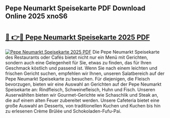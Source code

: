 ## Pepe Neumarkt Speisekarte PDF Download Online 2025 xnoS6

# <h2><a href="http://gcaueb.nevu.top/?p=Pepe+Neumarkt+Speisekarte">🔗 👉🔴 Pepe Neumarkt Speisekarte 2025 PDF</a></h2>

[![Pepe Neumarkt Speisekarte 2025 PDF](https://i.imgur.com/dBaPXMq.png)](http://gcaueb.nevu.top/?p=Pepe+Neumarkt+Speisekarte)
Die Pepe Neumarkt Speisekarte des Restaurants oder Cafés bietet nicht nur ein Menü mit Gerichten, sondern auch eine Gelegenheit für Sie, etwas zu finden, das für Ihren Geschmack köstlich und passend ist. Wenn Sie nach einem leichten und frischen Gericht suchen, empfehlen wir Ihnen, unseren Salatbereich auf der Pepe Neumarkt Speisekarte zu besuchen. Für diejenigen, die Fleisch bevorzugen, bieten wir eine Auswahl an Gerichten auf der Pepe Neumarkt Speisekarte an: Rindfleisch, Schweinefleisch, Huhn und Fisch. Unseren Auserwählten bieten wir Gourmet-Gerichte wie Schaschlik und Steak an, die auf einem alten Feuer zubereitet werden. Unsere Cafeteria bietet eine große Auswahl an Desserts, von traditionellen Kuchen und Kuchen bis hin zu erlesenen Crème Brûlée und Schokoladen-Fufu-Pai.
